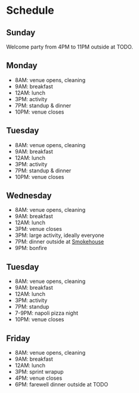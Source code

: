 # Schedule 

## Sunday

Welcome party from 4PM to 11PM outside at TODO.

## Monday

- 8AM: venue opens, cleaning
- 9AM: breakfast
- 12AM: lunch
- 3PM: activity
- 7PM: standup & dinner
- 10PM: venue closes

## Tuesday

- 8AM: venue opens, cleaning
- 9AM: breakfast
- 12AM: lunch
- 3PM: activity
- 7PM: standup & dinner
- 10PM: venue closes

## Wednesday

- 8AM: venue opens, cleaning
- 9AM: breakfast
- 12AM: lunch
- 3PM: venue closes
- 3PM: large activity, ideally everyone
- 7PM: dinner outside at [Smokehouse](https://maps.app.goo.gl/x7WjGVh9x16ctfgG9)
- 9PM: bonfire

## Tuesday

- 8AM: venue opens, cleaning
- 9AM: breakfast
- 12AM: lunch
- 3PM: activity
- 7PM: standup
- 7-9PM: napoli pizza night
- 10PM: venue closes

## Friday

- 8AM: venue opens, cleaning
- 9AM: breakfast
- 12AM: lunch
- 3PM: sprint wrapup
- 4PM: venue closes
- 6PM: farewell dinner outside at TODO
